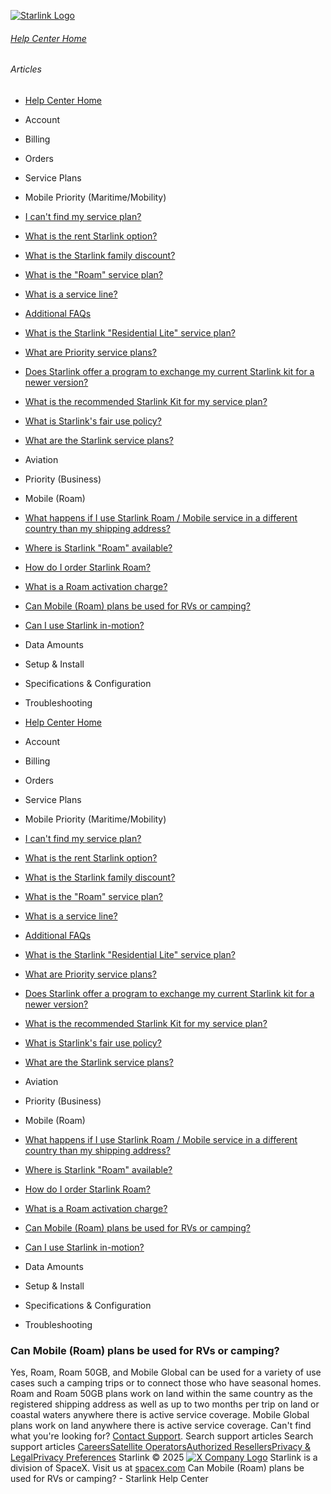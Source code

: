 [![Starlink Logo](https://www.starlink.com/_next/image?url=%2Fassets%2Fimages%2Flogo%2Flogo_white.png&w=3840&q=75)](https://www.starlink.com/support/article/<https:/www.starlink.com/>)
###### [Help Center Home](https://www.starlink.com/support/article/</support>)
###### Articles
  * [Help Center Home](https://www.starlink.com/support/article/</support>)
  * Account
  * Billing
  * Orders
  * Service Plans
  * Mobile Priority (Maritime/Mobility)
  * [I can't find my service plan?](https://www.starlink.com/support/article/</support/article/4d246c2a-909c-c0c6-b426-9eff74d2ef06>)
  * [What is the rent Starlink option?](https://www.starlink.com/support/article/</support/article/ea2cca85-c95d-595b-06e6-4882ebe915df>)
  * [What is the Starlink family discount?](https://www.starlink.com/support/article/</support/article/0cfacb70-1304-f3f7-a593-fc4ecdc0de3d>)
  * [What is the "Roam" service plan?](https://www.starlink.com/support/article/</support/article/dd5b43b5-20e1-b29b-2d7d-a7ffd0541988>)
  * [What is a service line? ](https://www.starlink.com/support/article/</support/article/73d2cf51-aff4-772b-1358-6f1602b08dac>)
  * [Additional FAQs](https://www.starlink.com/support/article/</support/article/e618e770-585c-a025-f06c-ac7440ff929f>)
  * [What is the Starlink "Residential Lite" service plan?](https://www.starlink.com/support/article/</support/article/6e0a6781-d9e6-8cc1-153e-763daa011f9a>)
  * [What are Priority service plans?](https://www.starlink.com/support/article/</support/article/1124df77-fdec-91e7-bed9-ba489cffda25>)
  * [Does Starlink offer a program to exchange my current Starlink kit for a newer version?](https://www.starlink.com/support/article/</support/article/9d81c10c-475e-9277-6472-f13442775786>)
  * [What is the recommended Starlink Kit for my service plan?](https://www.starlink.com/support/article/</support/article/a21b626a-31bd-0573-403d-b2891803df6c>)
  * [What is Starlink's fair use policy?](https://www.starlink.com/support/article/</support/article/f495d8c6-adb6-970d-e9fa-34fd21d32a5a>)
  * [What are the Starlink service plans?](https://www.starlink.com/support/article/</support/article/c977d85e-ae57-e59c-6051-5689fb7a9cd7>)
  * Aviation
  * Priority (Business)
  * Mobile (Roam)
  * [What happens if I use Starlink Roam / Mobile service in a different country than my shipping address?](https://www.starlink.com/support/article/</support/article/0dd1c2c0-7bae-8c8f-43d4-9a64eb66662f>)
  * [Where is Starlink "Roam" available? ](https://www.starlink.com/support/article/</support/article/3717b249-366b-df21-26f7-d4d281b39d8f>)
  * [How do I order Starlink Roam?](https://www.starlink.com/support/article/</support/article/2c0e4213-c141-f331-bbdf-d19cd616e96e>)
  * [What is a Roam activation charge?](https://www.starlink.com/support/article/</support/article/fe7f4e31-356b-9d7e-c56a-a428e930e257>)
  * [Can Mobile (Roam) plans be used for RVs or camping?](https://www.starlink.com/support/article/</support/article/6ff40fbf-74bb-1477-beeb-1b7de6a0e31d>)
  * [Can I use Starlink in-motion?](https://www.starlink.com/support/article/</support/article/50e933eb-54f5-1a77-cc85-c6c8325564cf>)
  * Data Amounts
  * Setup & Install
  * Specifications & Configuration
  * Troubleshooting


  * [Help Center Home](https://www.starlink.com/support/article/</support>)
  * Account
  * Billing
  * Orders
  * Service Plans
  * Mobile Priority (Maritime/Mobility)
  * [I can't find my service plan?](https://www.starlink.com/support/article/</support/article/4d246c2a-909c-c0c6-b426-9eff74d2ef06>)
  * [What is the rent Starlink option?](https://www.starlink.com/support/article/</support/article/ea2cca85-c95d-595b-06e6-4882ebe915df>)
  * [What is the Starlink family discount?](https://www.starlink.com/support/article/</support/article/0cfacb70-1304-f3f7-a593-fc4ecdc0de3d>)
  * [What is the "Roam" service plan?](https://www.starlink.com/support/article/</support/article/dd5b43b5-20e1-b29b-2d7d-a7ffd0541988>)
  * [What is a service line? ](https://www.starlink.com/support/article/</support/article/73d2cf51-aff4-772b-1358-6f1602b08dac>)
  * [Additional FAQs](https://www.starlink.com/support/article/</support/article/e618e770-585c-a025-f06c-ac7440ff929f>)
  * [What is the Starlink "Residential Lite" service plan?](https://www.starlink.com/support/article/</support/article/6e0a6781-d9e6-8cc1-153e-763daa011f9a>)
  * [What are Priority service plans?](https://www.starlink.com/support/article/</support/article/1124df77-fdec-91e7-bed9-ba489cffda25>)
  * [Does Starlink offer a program to exchange my current Starlink kit for a newer version?](https://www.starlink.com/support/article/</support/article/9d81c10c-475e-9277-6472-f13442775786>)
  * [What is the recommended Starlink Kit for my service plan?](https://www.starlink.com/support/article/</support/article/a21b626a-31bd-0573-403d-b2891803df6c>)
  * [What is Starlink's fair use policy?](https://www.starlink.com/support/article/</support/article/f495d8c6-adb6-970d-e9fa-34fd21d32a5a>)
  * [What are the Starlink service plans?](https://www.starlink.com/support/article/</support/article/c977d85e-ae57-e59c-6051-5689fb7a9cd7>)
  * Aviation
  * Priority (Business)
  * Mobile (Roam)
  * [What happens if I use Starlink Roam / Mobile service in a different country than my shipping address?](https://www.starlink.com/support/article/</support/article/0dd1c2c0-7bae-8c8f-43d4-9a64eb66662f>)
  * [Where is Starlink "Roam" available? ](https://www.starlink.com/support/article/</support/article/3717b249-366b-df21-26f7-d4d281b39d8f>)
  * [How do I order Starlink Roam?](https://www.starlink.com/support/article/</support/article/2c0e4213-c141-f331-bbdf-d19cd616e96e>)
  * [What is a Roam activation charge?](https://www.starlink.com/support/article/</support/article/fe7f4e31-356b-9d7e-c56a-a428e930e257>)
  * [Can Mobile (Roam) plans be used for RVs or camping?](https://www.starlink.com/support/article/</support/article/6ff40fbf-74bb-1477-beeb-1b7de6a0e31d>)
  * [Can I use Starlink in-motion?](https://www.starlink.com/support/article/</support/article/50e933eb-54f5-1a77-cc85-c6c8325564cf>)
  * Data Amounts
  * Setup & Install
  * Specifications & Configuration
  * Troubleshooting


### Can Mobile (Roam) plans be used for RVs or camping?
Yes, Roam, Roam 50GB, and Mobile Global can be used for a variety of use cases such a camping trips or to connect those who have seasonal homes. 
Roam and Roam 50GB plans work on land within the same country as the registered shipping address as well as up to two months per trip on land or coastal waters anywhere there is active service coverage. 
Mobile Global plans work on land anywhere there is active service coverage.
Can't find what you're looking for? [Contact Support](https://www.starlink.com/support/article/</support/tickets?sourceType=web_article_help_center&sourceValue=6ff40fbf-74bb-1477-beeb-1b7de6a0e31d>).
Search support articles
Search support articles
[Careers](https://www.starlink.com/support/article/<https:/www.spacex.com/careers>)[Satellite Operators](https://www.starlink.com/support/article/<https:/starlink.com/satellite-operators>)[Authorized Resellers](https://www.starlink.com/support/article/<https:/starlink.com/resellers>)[Privacy & Legal](https://www.starlink.com/support/article/<https:/starlink.com/legal>)[Privacy Preferences](https://www.starlink.com/support/article/<>)
Starlink © 2025
[![X Company Logo](https://www.starlink.com/assets/images/icons/x-logo.svg)](https://www.starlink.com/support/article/<https:/twitter.com/Starlink>)
Starlink is a division of SpaceX. Visit us at [spacex.com](https://www.starlink.com/support/article/<https:/www.spacex.com/>)
Can Mobile (Roam) plans be used for RVs or camping? - Starlink Help Center
